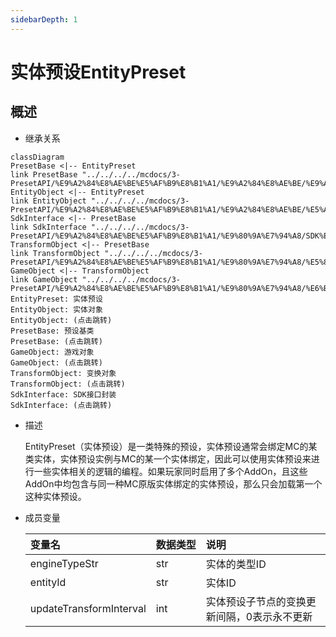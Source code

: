 ```yaml
---
sidebarDepth: 1
---
```

# 实体预设EntityPreset



## 概述

- 继承关系

```mermaid
classDiagram
PresetBase <|-- EntityPreset
link PresetBase "../../../../mcdocs/3-PresetAPI/%E9%A2%84%E8%AE%BE%E5%AF%B9%E8%B1%A1/%E9%A2%84%E8%AE%BE/%E9%A2%84%E8%AE%BE%E5%9F%BA%E7%B1%BBPresetBase.html"
EntityObject <|-- EntityPreset
link EntityObject "../../../../mcdocs/3-PresetAPI/%E9%A2%84%E8%AE%BE%E5%AF%B9%E8%B1%A1/%E9%A2%84%E8%AE%BE/%E5%AE%9E%E4%BD%93%E5%AF%B9%E8%B1%A1EntityObject.html"
SdkInterface <|-- PresetBase
link SdkInterface "../../../../mcdocs/3-PresetAPI/%E9%A2%84%E8%AE%BE%E5%AF%B9%E8%B1%A1/%E9%80%9A%E7%94%A8/SDK%E6%8E%A5%E5%8F%A3%E5%B0%81%E8%A3%85SdkInterface.html"
TransformObject <|-- PresetBase
link TransformObject "../../../../mcdocs/3-PresetAPI/%E9%A2%84%E8%AE%BE%E5%AF%B9%E8%B1%A1/%E9%80%9A%E7%94%A8/%E5%8F%98%E6%8D%A2%E5%AF%B9%E8%B1%A1TransformObject.html"
GameObject <|-- TransformObject
link GameObject "../../../../mcdocs/3-PresetAPI/%E9%A2%84%E8%AE%BE%E5%AF%B9%E8%B1%A1/%E9%80%9A%E7%94%A8/%E6%B8%B8%E6%88%8F%E5%AF%B9%E8%B1%A1GameObject.html"
EntityPreset: 实体预设
EntityObject: 实体对象
EntityObject: (点击跳转)
PresetBase: 预设基类
PresetBase: (点击跳转)
GameObject: 游戏对象
GameObject: (点击跳转)
TransformObject: 变换对象
TransformObject: (点击跳转)
SdkInterface: SDK接口封装
SdkInterface: (点击跳转)
```

- 描述

    EntityPreset（实体预设）是一类特殊的预设，实体预设通常会绑定MC的某类实体，实体预设实例与MC的某一个实体绑定，因此可以使用实体预设来进行一些实体相关的逻辑的编程。如果玩家同时启用了多个AddOn，且这些AddOn中均包含与同一种MC原版实体绑定的实体预设，那么只会加载第一个这种实体预设。

- 成员变量

    | 变量名 | <div style="width: 4em">数据类型</div> | 说明 |
    | :--- | :--- | :--- |
    | engineTypeStr | str | 实体的类型ID |
    | entityId | str | 实体ID |
    | updateTransformInterval | int | 实体预设子节点的变换更新间隔，0表示永不更新 |




